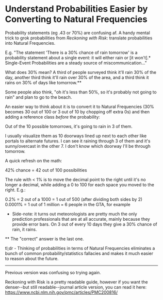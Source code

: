 Understand Probabilities Easier by Converting to Natural Frequencies
====================================================================

Probability statements (eg .43 or 70%) are confusing af. A handy mental trick to grok probabilities from _Reckoning with Risk_: translate probabilities into Natural Frequencies.

E.g. "The statement 'There is a 30% chance of rain tomorrow' is a probability statement about a single event: it will either rain or [it won't].* Single-Event Probabilities are a steady source of miscommunication…"

What does 30% mean? A third of people surveyed think it'll rain 30% of the day, another third think it'll rain over 30% of the area, and a third think it rains on 30% of days like tomorrow.**

Some people also think, "oh it's less than 50%, so it's probably not going to rain" and plan to go to the beach.

An easier way to think about it is to convert it to Natural Frequencies (30% becomes 30 out of 100 or 3 out of 10 by chopping off extra 0s) and then adding a reference class _before_ the probability:

Out of the 10 possible tomorrows, it's going to rain in 3 of them.

I usually visualize them as 10 doorways lined up next to each other like portals to alternate futures. I can see it raining through 3 of them and it's sunny/overcast in the other 7. I don't know which doorway I'll be through tomorrow.

A quick refresh on the math:

42% chance = 42 out of 100 possibilities

The rule with < 1% is to move the decimal point to the right until it's no longer a decimal,  while adding a 0 to 100 for each space you moved to the right. E.g.:

0.2% = 2 out of a 1000 = 1 out of 500 (after dividing both sides by 2)
0.0001% = 1 out of 1 million = 6 people in the GTA, for example

* Side-note: it turns out meteorologists are pretty much the only prediction professionals that are at all accurate, mainly because they provide error bars. On 3 out of every 10 days they give a 30% chance of rain, it rains.

** The "correct" answer is the last one.

tl;dr - Thinking of probabilities in terms of Natural Frequencies eliminates a bunch of common probability/statistics fallacies and makes it much easier to reason about the future.

------

Previous version was confusing so trying again.

Reckoning with Risk is a pretty readable guide, however if you want the denser--but still readable--journal article version, you can read it here: https://www.ncbi.nlm.nih.gov/pmc/articles/PMC200816/
